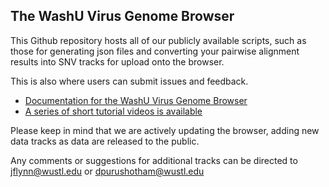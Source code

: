 
## The WashU Virus Genome Browser

This Github repository hosts all of our publicly available scripts, such as those for generating json files and converting your pairwise alignment results into SNV tracks for upload onto the browser. 

This is also where users can submit issues and feedback.

- [Documentation for the WashU Virus Genome Browser](https://virusgateway.readthedocs.io/en/latest/index.html)
- [A series of short tutorial videos is available](https://www.youtube.com/channel/UCuIQetcmC5h1h_LXmhrlKrA)

Please keep in mind that we are actively updating the browser, adding new data tracks as data are released to the public. 


Any comments or suggestions for additional tracks can be directed to jflynn@wustl.edu or dpurushotham@wustl.edu